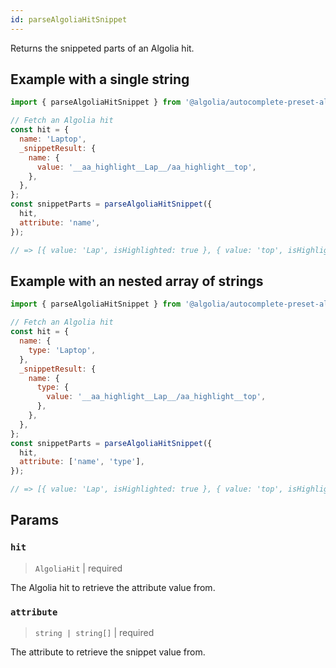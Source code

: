 ```yaml
---
id: parseAlgoliaHitSnippet
---
```


Returns the snippeted parts of an Algolia hit.

## Example with a single string

```js
import { parseAlgoliaHitSnippet } from '@algolia/autocomplete-preset-algolia';

// Fetch an Algolia hit
const hit = {
  name: 'Laptop',
  _snippetResult: {
    name: {
      value: '__aa_highlight__Lap__/aa_highlight__top',
    },
  },
};
const snippetParts = parseAlgoliaHitSnippet({
  hit,
  attribute: 'name',
});

// => [{ value: 'Lap', isHighlighted: true }, { value: 'top', isHighlighted: false }]
```

## Example with an nested array of strings

```js
import { parseAlgoliaHitSnippet } from '@algolia/autocomplete-preset-algolia';

// Fetch an Algolia hit
const hit = {
  name: {
    type: 'Laptop',
  },
  _snippetResult: {
    name: {
      type: {
        value: '__aa_highlight__Lap__/aa_highlight__top',
      },
    },
  },
};
const snippetParts = parseAlgoliaHitSnippet({
  hit,
  attribute: ['name', 'type'],
});

// => [{ value: 'Lap', isHighlighted: true }, { value: 'top', isHighlighted: false }]
```

## Params

### `hit`

> `AlgoliaHit` | required

The Algolia hit to retrieve the attribute value from.

### `attribute`

> `string | string[]` | required

The attribute to retrieve the snippet value from.
